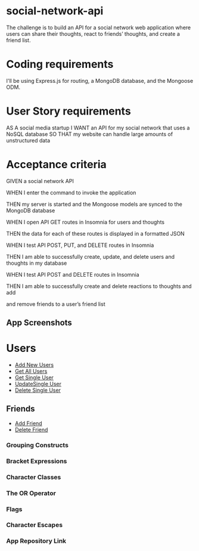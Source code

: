 # social-network-api

The challenge is to build an API for a social network web application where users can share their thoughts, react to friends’ thoughts, and create a friend list. 

# Coding requirements

I'll be using Express.js for routing, a MongoDB database, and the Mongoose ODM.

# User Story requirements

AS A social media startup
I WANT an API for my social network that uses a NoSQL database
SO THAT my website can handle large amounts of unstructured data


# Acceptance criteria

GIVEN a social network API

WHEN I enter the command to invoke the application

THEN my server is started and the Mongoose models are synced to the MongoDB
database

WHEN I open API GET routes in Insomnia for users and thoughts

THEN the data for each of these routes is displayed in a formatted JSON

WHEN I test API POST, PUT, and DELETE routes in Insomnia

THEN I am able to successfully create, update, and delete users and thoughts in my database

WHEN I test API POST and DELETE routes in Insomnia

THEN I am able to successfully create and delete reactions to thoughts and add 

and remove friends to a user’s friend list

## App Screenshots

# Users

- [Add New Users](#addNewUser)
- [Get All Users](#getAllUsers)
- [Get Single User](#getSingleUser)
- [UpdateSingle User](#updateSingleUser)
- [Delete Single User](#deleteSingleUser)

## Friends

- [Add Friend](#addFriend)
- [Delete Friend](#deleteFriend)




### **Grouping Constructs**



### **Bracket Expressions**


### **Character Classes**


### **The OR Operator**


### **Flags**



### **Character Escapes**


### **App Repository Link**
